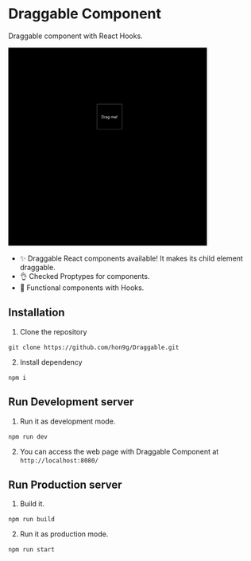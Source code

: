 # Draggable Component
Draggable component with React Hooks.

<img src="https://raw.githubusercontent.com/hon9g/Draggable/master/assets/progress1.gif" width="400"/>

- ✨ Draggable React components available! It makes its child element draggable.
- 👌 Checked Proptypes for components.
- 📌 Functional components with Hooks.

## Installation
1. Clone the repository
```
git clone https://github.com/hon9g/Draggable.git
```
2. Install dependency
```
npm i
```

## Run Development server
1. Run it as development mode.
```
npm run dev
```
2. You can access the web page with Draggable Component at `http://localhost:8080/`

## Run Production server
1. Build it.
```
npm run build
```
2. Run it as production mode.
```
npm run start
```
